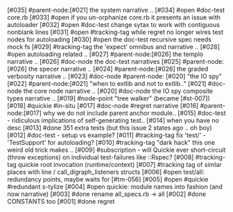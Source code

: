 [#035]       #parent-node:[#021] the system narrative ..
[#034] #open #doc-test core.rb
[#033] #open if you un-orphanize core.rb it presents an issue with autoloader
[#032] #open #doc-test change sytax to work with contiguous nonblank lines
[#031] #open #tracking-tag while regret no longer wires test nodes for autoloading
[#030] #open the doc-test recursive spec needs mock fs
[#029]       #tracking-tag the 'expect' omnibus and narrative ..
[#028] #open autoloading related ..
[#027]       #parent-node:[#026] the templo narrative ..
[#026]       #doc-node the doc-test narratives
[#025]       #parent-node:[#026] the specer narrative ..
[#024]       #parent-node:[#026] the graded verbosity narrative ..
[#023]       #doc-node #parent-node: [#020] "the IO spy"
[#022]       #parent-node:[#021] "when to extlib and not to extlib.."
[#021]       #doc-node the core node narrative ..
[#020]       #doc-node the IO spy composite types narrative ..
[#019]       #node-point "tree walker" (became [#st-007])
[#018]       #quickie #in-situ
[#017]       #doc-node #regret narrative
[#016]       #parent-node:[#017] why we do not include parent anchor module..
[#015]       #doc-test - ridiculous implications of self-generating test..
[#014]       when you have no desc
[#013]       #done 351 extra tests (but this issue 2 states ago .. oh boy)
[#012]       #doc-test - setup vs example?
[#011]       #tracking-tag fix 'test/' - 'TestSupport' for autoloading?
[#010]       #tracking-tag "dark hack" this one weird old trick makes ..
[#009]       #subscription - will Quickie ever short-circuit (throw
               exceptions) on individual test-failures like ::Rspec?
[#008]       #tracking-tag quickie root invocation (runtime/context)
[#007]       #tracking tag of simlar places with line / call_digraph_listeners structs
[#006] #open test/all: redundancy points, maybe waits for [#tm-056]
[#005] #open #quickie #redundant s-tylize
[#004] #open quickie: module names into fashion (and now narrative)
[#003]       #done rename all_specs.rb -> all
[#002]       #done CONSTANTS too
[#001]       #done regret
